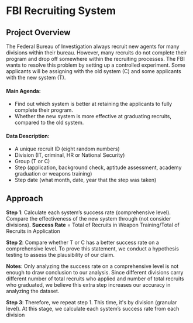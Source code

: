 # FBI Recruiting System
## Project Overview 
The Federal Bureau of Investigation always recruit new agents for many divisions within their bureau. However, many recruits do not complete their program and drop off somewhere within the recruiting processes. The FBI wants to resolve this problem by setting up a controlled experiment. Some applicants will be assigning with the old system (C) and some applicants with the new system (T). 
#### Main Agenda: 
* Find out which system is better at retaining the applicants to fully complete their program. 
* Whether the new system is more effective at graduating recruits, compared to the old system. 
#### Data Description: 
* A unique recruit ID (eight random numbers)
* Division (IT, criminal, HR or National Security)
* Group (T or C)
* Step (application, background check, aptitude assessment, academy graduation or weapons training)
* Step date (what month, date, year that the step was taken)
## Approach
**Step 1**: Calculate each system’s success rate (comprehensive level). Compare the effectiveness of the new system through (not consider divisions). 
**Success Rate** = Total of Recruits in Weapon Training/Total of Recruits in Application

**Step 2**: Compare whether T or C has a better success rate on a comprehensive level. To prove this statement, we conduct a hypothesis testing to assess the plausibility of our claim. 

**Notes**: Only analyzing the success rate on a comprehensive level is not enough to draw conclusion to our analysis. Since different divisions carry different number of total recruits who applied and number of total recruits who graduated, we believe this extra step increases our accuracy in analyzing the dataset.

**Step 3**: Therefore, we repeat step 1. This time, it's by division (granular level). At this stage, we calculate each system’s success rate from each division

